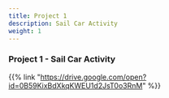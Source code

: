 ```yaml
---
title: Project 1    
description: Sail Car Activity
weight: 1
---
```


### Project 1 - Sail Car Activity

{{% link "https://drive.google.com/open?id=0B59KixBdXkqKWEU1d2JsT0o3RnM" %}}
